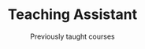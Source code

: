 ---
# An instance of the Accomplishments widget.
# Documentation: https://wowchemy.com/docs/page-builder/
widget: accomplishments
active: true  # Activate this widget? true/false

# This file represents a page section.
headless: true

# Order that this section appears on the page.
weight: 10

# Note: `&shy;` is used to add a 'soft' hyphen in a long heading.
title: 'Teaching Assistant'
subtitle: 'Previously taught courses'

# Date format
#   Refer to https://wowchemy.com/docs/customization/#date-format
date_format: Jan 2006

# Accomplishments.
#   Add/remove as many `item` blocks below as you like.
#   `title`, `organization`, and `date_start` are the required parameters.
#   Leave other parameters empty if not required.
#   Begin multi-line descriptions with YAML's `|2-` multi-line prefix.
item:
  - date_end: '2020-10-01'
    date_start: '2020-08-01'
    description: "
    * **MSc level**, core curriculum

    * **Instructor:** [Mark Voorneveld](https://www.hhs.se/en/research/departments/de/people/voorneveld-mark/)
    
    * **Topics:** vector spaces, metric spaces (topology, sequences, limits), convexity of sets and functions, static and dynamic optimisation"
    organization: 'Stockholm School of Economics'
    organization_url: 'https://www.hhs.se'
    title: 'Advanced Mathematics for Economic Analysis'
    url: 'https://pcw.hhs.se/courses/5301'
  - date_end: '2020-06-01'
    date_start: '2020-03-01'
    description: "
    * **MSc level**, elective
    
    * **Instructor**: [Kelly Ragan](https://www.hhs.se/en/research/departments/de/people/ragan-kelly/)
    
    * **Topics**: introduction to MATLAB (interpolation, dynamic programming, computing steady states in general equilibrium models)"
    organization: 'Stockholm School of Economics'
    organization_url: 'https://www.hhs.se'
    title: 'Dynamic Macroeconomic Analysis'
  - date_end: '2020-03-01'
    date_start: '2020-01-01'
    description: "
    * **BSc level**, core curriculum (in Swedish)
    
    * **Instructor:** [David Domeij](https://www.hhs.se/en/research/departments/de/people/domeij-david/)
    
    * **Topics:** introductory course covering Chad Jones's *Macroeconomics* textbook"
    organization: 'Stockholm School of Economics'
    organization_url: 'https://www.hhs.se'
    title: 'Makroteori och ekonomisk-politisk analys'
    url: 'https://pcw.hhs.se/courses/BE502'
  - date_end: '2017-10-01'
    date_start: '2017-08-01'
    description: "
    * **BSc level**, core curriculum
    
    * **Instructor:** [Paul Segerstrom](https://www.hhs.se/en/research/departments/de/people/segerstrom-paul/)
    
    * **Topics:** introductory course covering Krugman, Obstfeld and Melitz's *International Trade: Theory and Policy* textbook"
    organization: 'Stockholm School of Economics'
    organization_url: 'https://www.hhs.se'
    title: 'International Economics'

design:
  columns: '2'
---